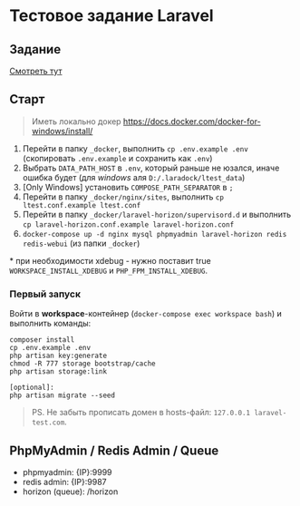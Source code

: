 # Тестовое задание Laravel

## Задание
[Смотреть тут](TASK.md)

## Старт
> Иметь локально докер https://docs.docker.com/docker-for-windows/install/  

1. Перейти в папку `_docker`, выполнить `cp .env.example .env` (скопировать `.env.example` и сохранить как `.env`)  
2. Выбрать `DATA_PATH_HOST` в `.env`, который раньше не юзался, иначе ошибка будет (для *windows* аля `D:/.laradock/ltest_data`)  
3. \[Only Windows\] установить `COMPOSE_PATH_SEPARATOR` в `;`  
4. Перейти в папку `_docker/nginx/sites`, выполнить `cp ltest.conf.example ltest.conf`  
5. Перейти в папку `_docker/laravel-horizon/supervisord.d` и выполнить `cp laravel-horizon.conf.example laravel-horizon.conf`  
6. `docker-compose up -d nginx mysql phpmyadmin laravel-horizon redis redis-webui` (из папки `_docker`)  

\* при необходимости xdebug - нужно поставит true `WORKSPACE_INSTALL_XDEBUG` и `PHP_FPM_INSTALL_XDEBUG`.  

### Первый запуск
Войти в **workspace**-контейнер (`docker-compose exec workspace bash`) и выполнить команды:  
```
composer install
cp .env.example .env
php artisan key:generate
chmod -R 777 storage bootstrap/cache
php artisan storage:link

[optional]:
php artisan migrate --seed
```  

> PS. Не забыть прописать домен в hosts-файл: `127.0.0.1 laravel-test.com`.  

## PhpMyAdmin / Redis Admin / Queue
- phpmyadmin: {IP}:9999
- redis admin: {IP}:9987
- horizon (queue): /horizon
